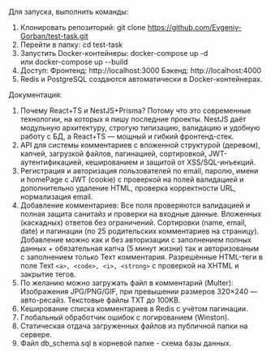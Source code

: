 Для запуска, выполнить команды:
1. Клонировать репозиторий:
   git clone https://github.com/Evgeniy-Gorban/test-task.git
2. Перейти в папку:
   cd test-task
3. Запустить Docker-контейнеры:
   docker-compose up -d     
   или
   docker-compose up --build 
4. Доступ:
   Фронтенд: http://localhost:3000
   Бэкенд: http://localhost:4000
5. Redis и PostgreSQL создаются автоматически в Docker-контейнерах.

Документация:
1. Почему React+TS и NestJS+Prisma? Потому что это современные технологии, на которых я пишу последние проекты. NestJS даёт модульную архитектуру, строгую типизацию, валидацию и удобную работу с БД, а React+TS — мощный и гибкий фронтенд-стек.
2. API для системы комментариев с вложенной структурой (деревом), капчей, загрузкой файлов, пагинацией, сортировкой, JWT-аутентификацией, кешированием и защитой от XSS/SQL-инъекций.
3. Регистрация и авторизация пользователей по email, паролю, имени и homePage с JWT (cookie) с проверкой на полей валидацией и дополнительно удаление HTML, проверка корректности URL, нормализация email.
4. Добавление комментариев:
    Все поля проверяются валидацией и полная защита санитайз и проверки на входные данные.
    Вложенных (каскадных) ответов без ограничений.
    Сортировки (name, email, date) и пагинации (по 25 родительских комментариев на страницу).
    Добавление можно как и без авторизации с заполнением полных данных + обязательная капча (5 минут жизни) так и авторизованым с заполнением только Техт комментария.
    Разрешённые HTML-теги в поле Text `<a>, <code>, <i>, <strong>` с проверкой на XHTML и закрытие тегов.
5. По желанию можно загружать файл в комментарий (Multer):
    Изображения JPG/PNG/GIF, при превышении размеров 320×240 — авто-ресайз.
    Текстовые файлы TXT до 100KB.
6. Кеширование списка комментариев в Redis с учётом пагинации.
7. Глобальный обработчик ошибок с логированием (Winston).
8. Статическая отдача загруженных файлов из публичной папки на сервере.
9. Файл db_schema.sql в корневой папке - схема базы данных.

   
